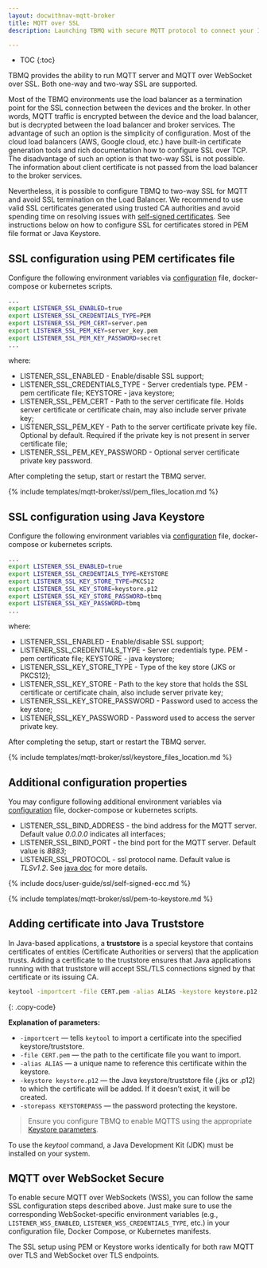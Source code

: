 ```yaml
---
layout: docwithnav-mqtt-broker
title: MQTT over SSL
description: Launching TBMQ with secure MQTT protocol to connect your IoT devices and projects.

---
```


* TOC
{:toc}

TBMQ provides the ability to run MQTT server and MQTT over WebSocket over SSL. Both one-way and two-way SSL are supported.

Most of the TBMQ environments use the load balancer as a termination point for the SSL connection between the devices and the broker.
In other words, MQTT traffic is encrypted between the device and the load balancer, but is decrypted between the load balancer and broker services.
The advantage of such an option is the simplicity of configuration.
Most of the cloud load balancers (AWS, Google cloud, etc.) have built-in certificate generation tools and rich documentation how to configure SSL over TCP.
The disadvantage of such an option is that two-way SSL is not possible. The information about client certificate is not passed from the load balancer to the broker services.

Nevertheless, it is possible to configure TBMQ to two-way SSL for MQTT and avoid SSL termination on the Load Balancer.
We recommend to use valid SSL certificates generated using trusted CA authorities and avoid spending time on resolving issues with [self-signed certificates](#self-signed-certificates-generation).
See instructions below on how to configure SSL for certificates stored in PEM file format or Java Keystore.

## SSL configuration using PEM certificates file

Configure the following environment variables via [configuration](/docs/mqtt-broker/install/config/#mqtt-listeners-parameters) file, docker-compose or kubernetes scripts.

```bash
...
export LISTENER_SSL_ENABLED=true
export LISTENER_SSL_CREDENTIALS_TYPE=PEM
export LISTENER_SSL_PEM_CERT=server.pem
export LISTENER_SSL_PEM_KEY=server_key.pem
export LISTENER_SSL_PEM_KEY_PASSWORD=secret
...
```

where:

* LISTENER_SSL_ENABLED - Enable/disable SSL support;
* LISTENER_SSL_CREDENTIALS_TYPE -  Server credentials type. PEM - pem certificate file; KEYSTORE - java keystore;
* LISTENER_SSL_PEM_CERT - Path to the server certificate file. Holds server certificate or certificate chain, may also include server private key;
* LISTENER_SSL_PEM_KEY - Path to the server certificate private key file. Optional by default. Required if the private key is not present in server certificate file;
* LISTENER_SSL_PEM_KEY_PASSWORD - Optional server certificate private key password.

After completing the setup, start or restart the TBMQ server.

{% include templates/mqtt-broker/ssl/pem_files_location.md %}

## SSL configuration using Java Keystore

Configure the following environment variables via [configuration](/docs/mqtt-broker/install/config/#mqtt-listeners-parameters) file, docker-compose or kubernetes scripts.

```bash
...
export LISTENER_SSL_ENABLED=true
export LISTENER_SSL_CREDENTIALS_TYPE=KEYSTORE
export LISTENER_SSL_KEY_STORE_TYPE=PKCS12
export LISTENER_SSL_KEY_STORE=keystore.p12
export LISTENER_SSL_KEY_STORE_PASSWORD=tbmq
export LISTENER_SSL_KEY_PASSWORD=tbmq
...
```

where:

* LISTENER_SSL_ENABLED - Enable/disable SSL support;
* LISTENER_SSL_CREDENTIALS_TYPE -  Server credentials type. PEM - pem certificate file; KEYSTORE - java keystore;
* LISTENER_SSL_KEY_STORE_TYPE - Type of the key store (JKS or PKCS12);
* LISTENER_SSL_KEY_STORE - Path to the key store that holds the SSL certificate or certificate chain, also include server private key;
* LISTENER_SSL_KEY_STORE_PASSWORD - Password used to access the key store;
* LISTENER_SSL_KEY_PASSWORD - Password used to access the server private key.

After completing the setup, start or restart the TBMQ server.

{% include templates/mqtt-broker/ssl/keystore_files_location.md %}

## Additional configuration properties

You may configure following additional environment variables via [configuration](/docs/mqtt-broker/install/config/#mqtt-listeners-parameters) file, docker-compose or kubernetes scripts.

* LISTENER_SSL_BIND_ADDRESS - the bind address for the MQTT server. Default value *0.0.0.0* indicates all interfaces;
* LISTENER_SSL_BIND_PORT - the bind port for the MQTT server. Default value is *8883*;
* LISTENER_SSL_PROTOCOL - ssl protocol name. Default value is *TLSv1.2*. See [java doc](https://docs.oracle.com/en/java/javase/17/docs/specs/security/standard-names.html#sslcontext-algorithms) for more details.

{% include docs/user-guide/ssl/self-signed-ecc.md %}

{% include templates/mqtt-broker/ssl/pem-to-keystore.md %}

## Adding certificate into Java Truststore

In Java-based applications, a **truststore** is a special keystore that contains certificates of entities (Certificate Authorities or servers) that the application trusts.
Adding a certificate to the truststore ensures that Java applications running with that truststore will accept SSL/TLS connections signed by that certificate or its issuing CA.

```bash
keytool -importcert -file CERT.pem -alias ALIAS -keystore keystore.p12 -storepass KEYSTOREPASS
```
{: .copy-code}

**Explanation of parameters:**

* `-importcert` — tells `keytool` to import a certificate into the specified keystore/truststore.
* `-file CERT.pem` — the path to the certificate file you want to import.
* `-alias ALIAS` — a unique name to reference this certificate within the keystore.
* `-keystore keystore.p12` — the Java keystore/truststore file (.jks or .p12) to which the certificate will be added. If it doesn’t exist, it will be created.
* `-storepass KEYSTOREPASS` — the password protecting the keystore.

> Ensure you configure TBMQ to enable MQTTS using the appropriate [Keystore parameters](#ssl-configuration-using-java-keystore).
 
To use the *keytool* command, a Java Development Kit (JDK) must be installed on your system.

## MQTT over WebSocket Secure

To enable secure MQTT over WebSockets (WSS), you can follow the same SSL configuration steps described above. 
Just make sure to use the corresponding WebSocket-specific environment variables (e.g., `LISTENER_WSS_ENABLED`, `LISTENER_WSS_CREDENTIALS_TYPE`, etc.) in your configuration file, Docker Compose, or Kubernetes manifests.

The SSL setup using PEM or Keystore works identically for both raw MQTT over TLS and WebSocket over TLS endpoints.

